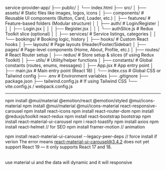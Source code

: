 

service-provider-app/
├── public/
│   └── index.html
├── src/
│   ├── assets/               # Static files like images, logos, icons
│   ├── components/           # Reusable UI components (Button, Card, Loader, etc.)
│   ├── features/             # Feature-based folders (Modular structure)
│   │   ├── auth/             # Login/Register
│   │   │   ├── Login.jsx
│   │   │   ├── Register.jsx
│   │   │   └── authSlice.js  # Redux Toolkit slice (optional)
│   │   ├── services/         # Service listings, categories
│   │   └── bookings/         # Booking logic, history
│   ├── hooks/                # Custom React hooks
│   ├── layouts/              # Page layouts (Header/Footer/Sidebar)
│   ├── pages/                # Page-level components (Home, About, Profile, etc.)
│   ├── routes/               # React Router setup
│   ├── redux/                # Store setup & slices (if using Redux Toolkit)
│   ├── utils/                # Utility/helper functions
│   ├── constants/            # Global constants (routes, enums, messages)
│   ├── App.jsx               # App entry point
│   ├── main.jsx              # Main entry point (React 18)
│   └── index.css             # Global CSS or Tailwind config
├── .env                     # Environment variables
├── .gitignore
├── package.json
├── tailwind.config.js       # If using Tailwind CSS
└── vite.config.js / webpack.config.js




-------------------------------

npm install @mui/material @emotion/react @emotion/styled @mui/icons-material
npm install @mui/material @mui/icons-material react-responsive-carousel
npm install react-icons
npm install react-router-dom
npm install @reduxjs/toolkit react-redux
npm install react-bootstrap bootstrap
npm install react-material-ui-carousel
npm i react-toastify
npm install axios
npm install react-helmet // for SEO
npm install framer-motion // animation


npm install react-material-ui-carousel --legacy-peer-deps //  force install if verion  The error means react-material-ui-carousel@3.4.2 does not yet support React 19 — it only supports React 17 and 18.




######
use material ui and the data will dynamic and it will responsive

